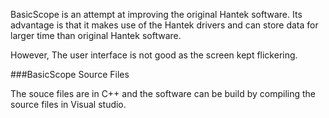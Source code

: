 BasicScope is an attempt at improving the original Hantek software. Its advantage is that it makes use of the Hantek drivers and can store data for larger time than original Hantek software. 

However, The user interface is not good as the screen kept flickering.

###BasicScope Source Files

The souce files are in C++ and the software can be build by compiling the source files in Visual studio.

